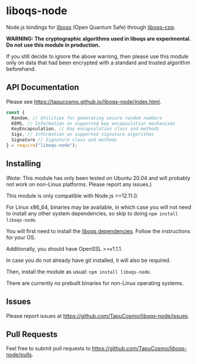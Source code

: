 # liboqs-node

Node.js bindings for [liboqs](https://github.com/open-quantum-safe/liboqs) (Open Quantum Safe) through [liboqs-cpp](https://github.com/open-quantum-safe/liboqs-cpp).

**WARNING: The cryptographic algorithms used in liboqs are experimental. Do not use this module in production.**

If you still decide to ignore the above warning, then please use this module only on data that had
been encrypted with a standard and trusted algorithm beforehand.

## API Documentation

Please see https://tapucosmo.github.io/liboqs-node/index.html.

```js
const {
  Random, // Utilities for generating secure random numbers
  KEMS, // Information on supported key encapsulation mechanisms
  KeyEncapsulation, // Key encapsulation class and methods
  Sigs, // Information on supported signature algorithms
  Signature // Signature class and methods
} = require("liboqs-node");
```

## Installing

(Note: This module has only been tested on Ubuntu 20.04 and will probably not work on non-Linux platforms.
Please report any issues.)

This module is only compatible with Node.js >=12.11.0.

For Linux x86_64, binaries may be available, in which case you will not need to install any other system dependencies,
so skip to doing `npm install liboqs-node`.

You will first need to install the [liboqs dependencies](https://github.com/open-quantum-safe/liboqs#quickstart).
Follow the instructions for your OS.

Additionally, you should have OpenSSL >=v1.1.1.

In case you do not already have git installed, it will also be required.

Then, install the module as usual: `npm install liboqs-node`.

There are currently no prebuilt binaries for non-Linux operating systems.

## Issues

Please report issues at https://github.com/TapuCosmo/liboqs-node/issues.

## Pull Requests

Feel free to submit pull requests to https://github.com/TapuCosmo/liboqs-node/pulls.
